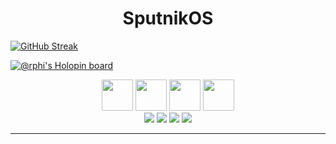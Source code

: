 
<h1 align='center'>SputnikOS</h1>

[![GitHub Streak](https://streak-stats.demolab.com/?user=sputnikOS&theme=prussian)](https://git.io/streak-stats)

[![@rphi's Holopin board](https://holopin.io/api/user/board?user=sputnikOS)](https://holopin.io/@sputnikOS)

<p align='center'>

  <img style="height:50px;width:50px" src="https://user-images.githubusercontent.com/25181517/186884150-05e9ff6d-340e-4802-9533-2c3f02363ee3.png">
  <img style="height:50px;width:50px" src="https://user-images.githubusercontent.com/25181517/192109061-e138ca71-337c-4019-8d42-4792fdaa7128.png">
  <img style="height:50px;width:50px" src="https://user-images.githubusercontent.com/25181517/192108891-d86b6220-e232-423a-bf5f-90903e6887c3.png">
  <img style="height:50px;width:50px" src="https://user-images.githubusercontent.com/25181517/192107858-fe19f043-c502-4009-8c47-476fc89718ad.png">
  <br/>
  <img src="https://img.shields.io/badge/windows 10 Pro-%230078D6.svg?&style=for-the-badge&logo=windows&logoColor=white" />
  <img src="https://img.shields.io/badge/intel-core%20i7%209th Gen-%230071C5.svg?&style=for-the-badge&logo=intel&logoColor=white" />
  <img src="https://img.shields.io/badge/RAM-16GB-%230071C5.svg?&style=for-the-badge&logoColor=white" />
  <img src="https://img.shields.io/badge/nvidia-gtx%201650-%2376B900.svg?&style=for-the-badge&logo=nvidia&logoColor=white" />
  <hr>
  <br>

</p>


